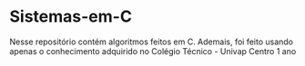 # Sistemas-em-C
Nesse repositório contém algoritmos feitos em C. Ademais, foi feito usando apenas o conhecimento adquirido no Colégio Técnico - Univap Centro 1 ano

